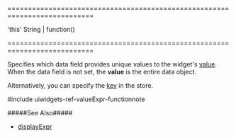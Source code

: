 ===========================================================================
<!--default-->'this'<!--/default-->
<!--type-->String | function()<!--/type-->
===========================================================================

<!--shortDescription-->
Specifies which data field provides unique values to the widget's [value]({basewidgetpath}/Configuration/#value). When the data field is not set, the **value** is the entire data object.
<!--/shortDescription-->

<!--fullDescription-->
Alternatively, you can specify the [key](/Documentation/ApiReference/Data_Layer/CustomStore/Configuration/#key) in the store. 

#include uiwidgets-ref-valueExpr-functionnote

#####See Also#####
- [displayExpr]({basewidgetpath}/Configuration/#displayExpr)
<!--/fullDescription-->